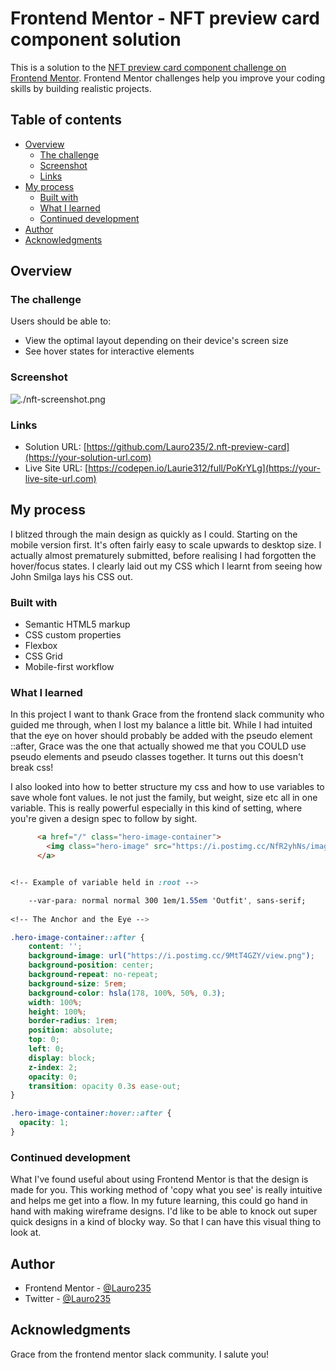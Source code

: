 # Frontend Mentor - NFT preview card component solution

This is a solution to the [NFT preview card component challenge on Frontend Mentor](https://www.frontendmentor.io/challenges/nft-preview-card-component-SbdUL_w0U). Frontend Mentor challenges help you improve your coding skills by building realistic projects. 

## Table of contents

- [Overview](#overview)
  - [The challenge](#the-challenge)
  - [Screenshot](#screenshot)
  - [Links](#links)
- [My process](#my-process)
  - [Built with](#built-with)
  - [What I learned](#what-i-learned)
  - [Continued development](#continued-development)
- [Author](#author)
- [Acknowledgments](#acknowledgments)

## Overview

### The challenge

Users should be able to:

- View the optimal layout depending on their device's screen size
- See hover states for interactive elements

### Screenshot

![./nft-screenshot.png](./screenshot.jpg)

### Links

- Solution URL: [https://github.com/Lauro235/2.nft-preview-card](https://your-solution-url.com)
- Live Site URL: [https://codepen.io/Laurie312/full/PoKrYLg](https://your-live-site-url.com)

## My process

I blitzed through the main design as quickly as I could. Starting on the mobile version first. It's often fairly easy to scale upwards to desktop size. I actually almost prematurely submitted, before realising I had forgotten the hover/focus states. I clearly laid out my CSS which I learnt from seeing how John Smilga lays his CSS out.

### Built with

- Semantic HTML5 markup
- CSS custom properties
- Flexbox
- CSS Grid
- Mobile-first workflow

### What I learned

In this project I want to thank Grace from the frontend slack community who guided me through, when I lost my balance a little bit. While I had intuited that the eye on hover should probably be added with the pseudo element ::after, Grace was the one that actually showed me that you COULD use pseudo elements and pseudo classes together. It turns out this doesn't break css!

I also looked into how to better structure my css and how to use variables to save whole font values. Ie not just the family, but weight, size etc all in one variable. This is really powerful especially in this kind of setting, where you're given a design spec to follow by sight.

```html
      <a href="/" class="hero-image-container">
        <img class="hero-image" src="https://i.postimg.cc/NfR2yhNs/image-equilibrium.jpg" alt="Spinning glass cube"/>
      </a>
```
```css

<!-- Example of variable held in :root -->

    --var-para: normal normal 300 1em/1.55em 'Outfit', sans-serif;
    
<!-- The Anchor and the Eye -->

.hero-image-container::after {
    content: '';
    background-image: url("https://i.postimg.cc/9MtT4GZY/view.png");
    background-position: center;
    background-repeat: no-repeat;
    background-size: 5rem;
    background-color: hsla(178, 100%, 50%, 0.3);
    width: 100%;
    height: 100%;
    border-radius: 1rem;
    position: absolute;
    top: 0;
    left: 0;
    display: block;
    z-index: 2;
    opacity: 0;
    transition: opacity 0.3s ease-out;
}

.hero-image-container:hover::after {
  opacity: 1;
}
```

### Continued development

What I've found useful about using Frontend Mentor is that the design is made for you. This working method of 'copy what you see' is really intuitive and helps me get into a flow. In my future learning, this could go hand in hand with making wireframe designs. I'd like to be able to knock out super quick designs in a kind of blocky way. So that I can have this visual thing to look at.

## Author

- Frontend Mentor - [@Lauro235](https://www.frontendmentor.io/profile/Lauro235)
- Twitter - [@Lauro235](https://twitter.com/Lauro235)

## Acknowledgments

Grace from the frontend mentor slack community. I salute you!
